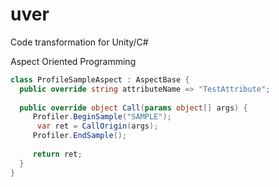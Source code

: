 # uver
Code transformation for Unity/C#

Aspect Oriented Programming
```cs
class ProfileSampleAspect : AspectBase {
  public override string attributeName => "TestAttribute";
  
  public override object Call(params object[] args) {
     Profiler.BeginSample("SAMPLE");
      var ret = CallOrigin(args);
     Profiler.EndSample();
     
     return ret;
  }
}
```
